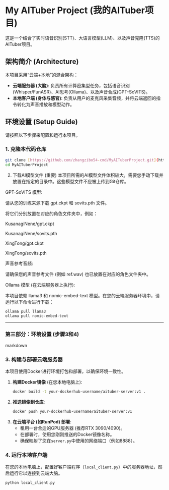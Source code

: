 # My AITuber Project (我的AITuber项目)

这是一个结合了实时语音识别(STT)、大语言模型(LLM)、以及声音克隆(TTS)的AITuber项目。

## 架构简介 (Architecture)

本项目采用“云端+本地”的混合架构：
- **云端服务器 (大脑)**: 负责所有计算密集型任务，包括语音识别(Whisper/FunASR)、AI思考(Ollama)、以及声音合成(GPT-SoVITS)。
- **本地客户端 (身体与感官)**: 负责从用户的麦克风采集音频，并将云端返回的指令转化为声音播放和模型动作。

## 环境设置 (Setup Guide)

请按照以下步骤来配置和运行本项目。

### 1. 克隆本代码仓库
```bash
git clone [https://github.com/zhangzibo54-cmd/MyAITuberProject.git](https://github.com/zhangzibo54-cmd/MyAITuberProject.git)
cd MyAITuberProject
```
2. 下载AI模型文件 (重要)
本项目所需的AI模型文件体积较大，需要您手动下载并放置在指定的目录中。这些模型文件不应被上传到Git仓库。

GPT-SoVITS 模型:

请从您的训练来源下载 gpt.ckpt 和 sovits.pth 文件。

将它们分别放置在对应的角色文件夹中，例如：

KusanagiNene/gpt.ckpt

KusanagiNene/sovits.pth

XingTong/gpt.ckpt

XingTong/sovits.pth

声音参考音频:

请确保您的声音参考文件 (例如 ref.wav) 也已放置在对应的角色文件夹中。

Ollama 模型 (在云端服务器上执行):

本项目依赖 llama3 和 nomic-embed-text 模型。在您的云端服务器环境中，请运行以下命令进行下载：

```base
ollama pull llama3
ollama pull nomic-embed-text
```
---

### **第三部分：环境设置 (步骤3和4)**

markdown
### 3. 构建与部署云端服务器
本项目使用Docker进行环境打包和部署，以确保环境一致性。

1.  **构建Docker镜像** (在您本地电脑上):
    ```bash
    docker build -t your-dockerhub-username/aituber-server:v1 .
    ```
2.  **推送镜像到仓库**:
    ```bash
    docker push your-dockerhub-username/aituber-server:v1
    ```
3.  **在云端平台 (如RunPod) 部署**:
    * 租用一台合适的GPU服务器 (推荐RTX 3090/4090)。
    * 在部署时，使用您刚刚推送的Docker镜像名称。
    * 确保映射了您在`server.py`中使用的网络端口（例如8888）。

### 4. 运行本地客户端
在您的本地电脑上，配置好客户端程序（`local_client.py`）中的服务器地址，然后运行它以连接到云端大脑。

```bash
python local_client.py
```
